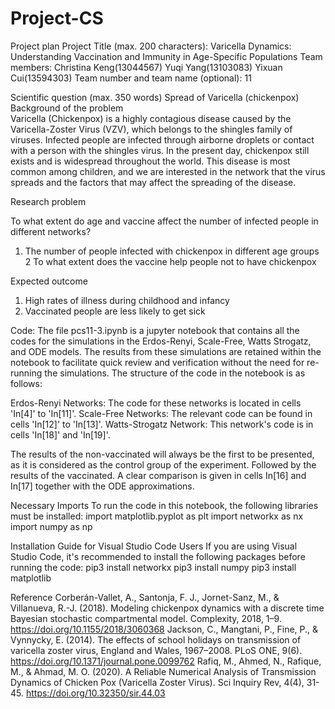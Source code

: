 # Project-CS
Project plan
Project Title (max. 200 characters): Varicella Dynamics: Understanding Vaccination and Immunity in Age-Specific Populations
Team members: Christina Keng(13044567)
                           Yuqi Yang(13103083)
                           Yixuan Cui(13594303)
Team number and team name (optional): 11

Scientific question (max. 350 words)
Spread of Varicella (chickenpox)
Background of the problem  
Varicella (Chickenpox) is a highly contagious disease caused by the Varicella-Zoster Virus (VZV), which belongs to the shingles family of viruses. Infected people are infected through airborne droplets or contact with a person with the shingles virus. In the present day, chickenpox still exists and is widespread throughout the world. This disease is most common among children, and we are interested in the network that the virus spreads and the factors that may affect the spreading of the disease. 

Research problem

To what extent do age and vaccine affect the number of infected people in different networks?
1. The number of people infected with chickenpox in different age groups 
2 To what extent does the vaccine help people not to have chickenpox 


Expected outcome

1. High rates of illness during childhood and infancy
2. Vaccinated people are less likely to get sick


Code:
The file pcs11-3.ipynb is a jupyter notebook that contains all the codes for the simulations in the Erdos-Renyi, Scale-Free, Watts Strogatz, and ODE models. The results from these simulations are retained within the notebook to facilitate quick review and verification without the need for re-running the simulations. The structure of the code in the notebook is as follows: 

Erdos-Renyi Networks: The code for these networks is located in cells 'In[4]' to 'In[11]'.
Scale-Free Networks: The relevant code can be found in cells 'In[12]' to 'In[13]'.
Watts-Strogatz Network: This network's code is in cells 'In[18]' and 'In[19]'.

The results of the non-vaccinated will always be the first to be presented, as it is considered as the control group of the experiment. Followed by the results of the vaccinated. A clear comparison is given in cells In[16] and In[17] together with the ODE approximations. 

Necessary Imports
To run the code in this notebook, the following libraries must be installed:
import matplotlib.pyplot as plt
import networkx as nx
import numpy as np

Installation Guide for Visual Studio Code Users
If you are using Visual Studio Code, it's recommended to install the following packages before running the code:
pip3 install networkx
pip3 install numpy
pip3 install matplotlib






Reference
Corberán-Vallet, A., Santonja, F. J., Jornet-Sanz, M., & Villanueva, R.-J. (2018). Modeling chickenpox dynamics with a discrete time Bayesian stochastic compartmental model. Complexity, 2018, 1–9. https://doi.org/10.1155/2018/3060368 
Jackson, C., Mangtani, P., Fine, P., & Vynnycky, E. (2014). The effects of school holidays on transmission of varicella zoster virus, England and Wales, 1967–2008. PLoS ONE, 9(6). https://doi.org/10.1371/journal.pone.0099762
Rafiq, M., Ahmed, N., Rafique, M., & Ahmad, M. O. (2020). A Reliable Numerical Analysis of Transmission Dynamics of Chicken Pox (Varicella Zoster Virus). Sci Inquiry Rev, 4(4), 31-45. https://doi.org/10.32350/sir.44.03




